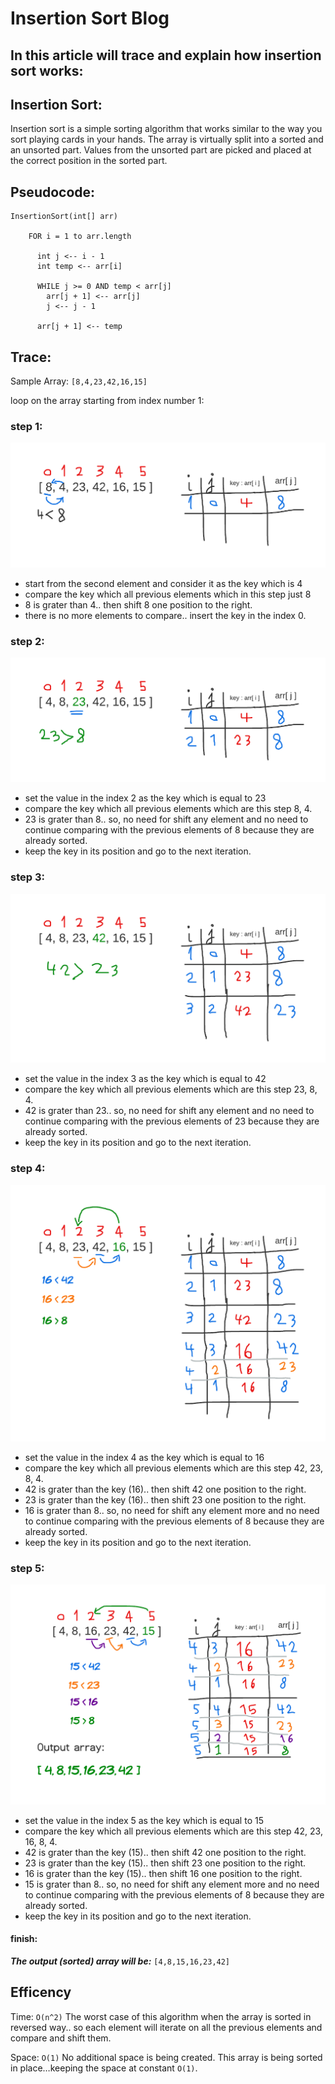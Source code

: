 # Insertion Sort Blog

## In this article will trace and explain how insertion sort works:

## Insertion Sort: 

Insertion sort is a simple sorting algorithm that works similar to the way you sort playing cards in your hands. The array is virtually split into a sorted and an unsorted part. Values from the unsorted part are picked and placed at the correct position in the sorted part.


## Pseudocode:
```
InsertionSort(int[] arr)
  
    FOR i = 1 to arr.length
    
      int j <-- i - 1
      int temp <-- arr[i]
      
      WHILE j >= 0 AND temp < arr[j]
        arr[j + 1] <-- arr[j]
        j <-- j - 1
        
      arr[j + 1] <-- temp
```

## Trace:

Sample Array: `[8,4,23,42,16,15]`

loop on the array starting from index number 1:

### step 1:

![step1](step1.png)

* start from the second element and consider it as the key which is 4
* compare the key which all previous elements which in this step just 8
* 8 is grater than 4.. then shift 8 one position to the right.
* there is no more elements to compare.. insert the key in the index 0.


### step 2:
![step1](step2.png)

* set the value in the index 2 as the key which is equal to 23
* compare the key which all previous elements which are this step  8, 4.
* 23 is grater than 8.. so, no need for shift any element and no need to continue comparing with the previous elements of 8 because they are already sorted.
* keep the key in its position and go to the next iteration.


### step 3:

![step1](step3.png)

* set the value in the index 3 as the key which is equal to 42
* compare the key which all previous elements which are this step  23, 8, 4.
* 42 is grater than 23.. so, no need for shift any element and no need to continue comparing with the previous elements of 23 because they are already sorted.
* keep the key in its position and go to the next iteration.


### step 4:

![step1](step4.png)

* set the value in the index 4 as the key which is equal to 16
* compare the key which all previous elements which are this step  42, 23, 8, 4.
* 42 is grater than the key (16).. then shift 42 one position to the right.
* 23 is grater than the key (16).. then shift 23 one position to the right.
* 16 is grater than 8.. so, no need for shift any element more and no need to continue comparing with the previous elements of 8 because they are already sorted.
* keep the key in its position and go to the next iteration.


### step 5:

![step1](step5.png)

* set the value in the index 5 as the key which is equal to 15
* compare the key which all previous elements which are this step  42, 23, 16, 8, 4.
* 42 is grater than the key (15).. then shift 42 one position to the right.
* 23 is grater than the key (15).. then shift 23 one position to the right.
* 16 is grater than the key (15).. then shift 16 one position to the right.
* 15 is grater than 8.. so, no need for shift any element more and no need to continue comparing with the previous elements of 8 because they are already sorted.
* keep the key in its position and go to the next iteration.


#### finish:

***The output (sorted) array will be:***
`[4,8,15,16,23,42]`


## Efficency

Time: `O(n^2)`
The worst case of this algorithm when the array is sorted in reversed way.. so each element will iterate on all the previous elements and compare and shift them.

Space: `O(1)`
No additional space is being created. This array is being sorted in place…keeping the space at constant `O(1)`.